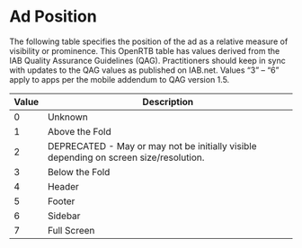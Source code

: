 # Ad Position
The following table specifies the position of the ad as a relative measure of visibility or prominence.
This OpenRTB table has values derived from the IAB Quality Assurance Guidelines (QAG). Practitioners should keep in sync with updates to the QAG values as published on IAB.net. Values “3” – “6” apply to apps per the mobile addendum to QAG version 1.5.

| Value  | Description |
| ------------- | ------------- |
|0|Unknown|
|1|Above the Fold|
|2|DEPRECATED - May or may not be initially visible depending on screen size/resolution.|
|3|Below the Fold|
|4|Header|
|5|Footer|
|6|Sidebar|
|7|Full Screen|
